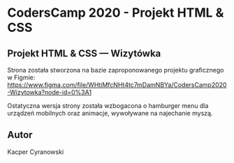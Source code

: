# CodersCamp 2020 - Projekt HTML & CSS

## Projekt HTML & CSS — Wizytówka

Strona została stworzona na bazie zaproponowanego projektu graficznego w Figmie:
https://www.figma.com/file/WHtiMfcNHt4tc7mDamNBYa/CodersCamp2020-Wizytowka?node-id=0%3A1

Ostatyczna wersja strony została wzbogacona o hamburger menu dla urządzeń mobilnych oraz animacje, wywoływane na najechanie myszą.

## Autor

Kacper Cyranowski
